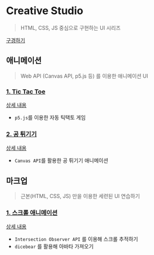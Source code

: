 # Creative Studio
> HTML, CSS, JS 중심으로 구현하는 UI 시리즈

[구경하기](https://jong-k.github.io/creative-studio/)

## 애니메이션
> Web API (Canvas API, p5.js 등) 를 이용한 애니메이션 UI

### [1. Tic Tac Toe](https://jong-k.github.io/creative-studio/p5/tictactoe.html)
[상세 내용](https://github.com/jong-k/creative-studio/tree/main/p5/auto-tictactoe)
- `p5.js`를 이용한 자동 틱택토 게임

### [2. 공 튀기기](https://jong-k.github.io/creative-studio/canvas-api/bouncing-ball/index.html)
[상세 내용](https://github.com/jong-k/creative-studio/tree/main/canvas-api/bouncing-ball)
- `Canvas API`를 활용한 공 튀기기 애니메이션


## 마크업
> 근본(HTML, CSS, JS) 만을 이용한 세련된 UI 연습하기

### [1. 스크롤 애니메이션](https://jong-k.github.io/creative-studio/core3/scroll-animation/index.html)
[상세 내용](https://github.com/jong-k/creative-studio/tree/main/core3/scroll-animation)
- `Intersection Observer API` 를 이용해 스크롤 추적하기
- `dicebear` 를 활용해 아바타 가져오기